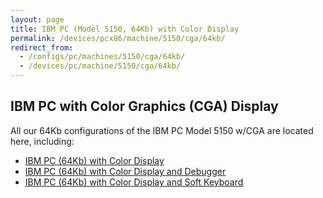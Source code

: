 ```yaml
---
layout: page
title: IBM PC (Model 5150, 64Kb) with Color Display
permalink: /devices/pcx86/machine/5150/cga/64kb/
redirect_from:
  - /configs/pc/machines/5150/cga/64kb/
  - /devices/pc/machine/5150/cga/64kb/
---
```


IBM PC with Color Graphics (CGA) Display
---

All our 64Kb configurations of the IBM PC Model 5150 w/CGA are located here, including:

* [IBM PC (64Kb) with Color Display](/devices/pcx86/machine/5150/cga/64kb/donkey/)
* [IBM PC (64Kb) with Color Display and Debugger](/devices/pcx86/machine/5150/cga/64kb/donkey/debugger/)
* [IBM PC (64Kb) with Color Display and Soft Keyboard](/devices/pcx86/machine/5150/cga/64kb/softkbd/)
